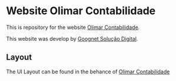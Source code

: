 # Website Olimar Contabilidade

This is repository for the website [Olimar Contabilidade](https://olimarcontabilidade.com.br "Olimar Contabilidade").

This website was develop by [Goognet Solução Digital](https://goognet.com.br "Agência Especializada em Marketing Digital").

## Layout

The UI Layout can be found in the behance of [Olimar Contabilidade](https://www.behance.net/gallery/131899523/Website-Olimar-Contabilidade "Olimar Contabilidade")

